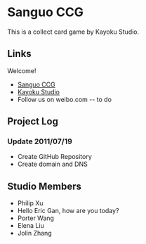 Sanguo CCG
==========

This is a collect card game by Kayoku Studio.

Links
-----

Welcome!

* [Sanguo CCG](http://sanguo.kayoku.com/)
* [Kayoku Studio](http://www.kayoku.com/) 
* Follow us on weibo.com -- to do


Project Log
-----------


### Update 2011/07/19

* Create GitHub Repository
* Create domain and DNS




Studio Members
--------------


* Philip Xu
* Hello Eric Gan, how are you today?
* Porter Wang
* Elena Liu
* Jolin Zhang


